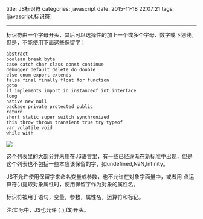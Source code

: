 title: JS标识符
categories: javascript
date: 2015-11-18 22:07:21
tags:  [javascript,标识符]

---


标识符由一个字母开头，其后可以选择性的加上一个或多个字母、数字或下划线。但是，不能使用下面这些保留字：

```
abstract
boolean break byte
case catch char class const continue
debugger default delete do double
else enum export extends
false final finally float for function
goto
if implements import in instanceof int interface 
long
native new null
package private protected public
return
short static super switch synchronized
this throw throws transient true try typeof
var volatile void
while with
```
![](http://shiqichan.qiniudn.com/use-qiniu-store-image-for-hexo/qiniu.png)

这个列表里的大部分并未用在JS语言里，有一些已经逐渐在新标准中出现，但是这个列表也不包括一些本应该保留的字，如undefined,NaN,Infinity。

JS不允许使用保留字来命名变量或参数，也不允许在对象字面量中，或者用 点运算符(.)提取对象属性时，使用保留字作为对象的属性名。


标识符被用于语句，变量，参数，属性名，运算符和标记。

注:实际中，JS也允许 (_),($)开头。
